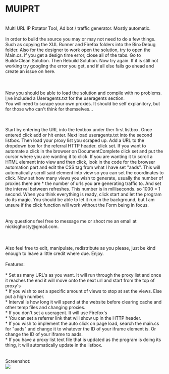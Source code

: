 # MUIPRT
<br>Multi URL IP Rotator Tool, Ad bot / traffic generator. Mostly automatic. 
<Br>
<br>
In order to build the source you may or may not need to do a few things. Such as copying the XUL Runner and Firefox folders into the Bin>Debug folder. Also for the designer to work open the solution, try to open the Main.cs. If you get a design time error, close all of the tabs. Go to Build>Clean Solution. Then Rebuild Solution. Now try again. If it is still not working try googling the error you get, and if all else fails go ahead and create an issue on here.<br><bR>
<br>
<br>Now you should be able to load the solution and compile with no problems. I;ve included a Useragents.txt for the useragents section.
<br>You will need to scrape your own proxies. It should be self explanitory, but for those who can't think for themselves...<br>

<br>
<br>Start by entering the URL into the textbox under ther first listbox. Once entered click add or hit enter. Next load useragents.txt into
the second listbox. Then load your proxy list you scraped up. Add a URL to the dropdown box for the referral HTTP header. click set.
If you want to automate a click in the browser on DocumentComplete click set and put the cursor where you are wanting it to click. If 
you are wanting it to scroll a HTML element into view and then click, look in the code for the browser automation part and edit the 
CSS tag from what I have set "aads". This will automatically scroll said element into view so you can set the coordinates to click.
Now set how many views you wish to generate, usually the number of proxies there are * the number of urls you are generating traffic to.
And set the interval between refreshes. This number is in milliseconds. so 1000 = 1 second. When you think everything is ready, click
start and let the program do its magic. You should be able to let it run in the background, but I am unsure if the click function will
work without the Form being in focus.<br>
<br>
<Br>
Any questions feel free to message me or shoot me an email at nickisghosty@gmail.com.
<bR>
<br>
<br>
<br>
Also feel free to edit, manipulate, redistribute as you please, just be kind enough to leave a little credit where due. Enjoy.
<br>
<br>
Features:
<Br>
<br>
* Set as many URL's as you want. It will run through the proxy list and once it reaches the end it will move onto the next url and start from the top of proxy's
<br>
* If you wish to set a specific amount of views to stop at set the views. Else put a high number.
<br>
* Interval is how long it will spend at the website before clearing cache and other temp files and changing proxies.
<br>
* If you don't set a useragent. It will use Firefox's
<br>
* You can set a referrer link that will show up in the HTTP header.
<Br>
* If you wish to implement the auto click on page load, search the main.cs for "aads" and change it to whatever the ID of your iframe element is. Or change the ID of your iframe to aads.
<br>
* If you have a proxy list text file that is updated as the program is doing its thing, it will automatically update in the listbox.
<br>

<Br>
<Br>
Screenshot:
<Br>
<img src="https://raw.githubusercontent.com/nickisghosty/MUIPRT/master/MUIPRT/screenshot.png" border="0">
